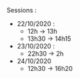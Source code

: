 Sessions :
* 22/10/2020 :
    * 12h -> 13h
    * 13h30 -> 14h15
* 23/10/2020 :
    * 22h30 -> 2h
* 24/10/2020
    * 12h30 -> 16h20